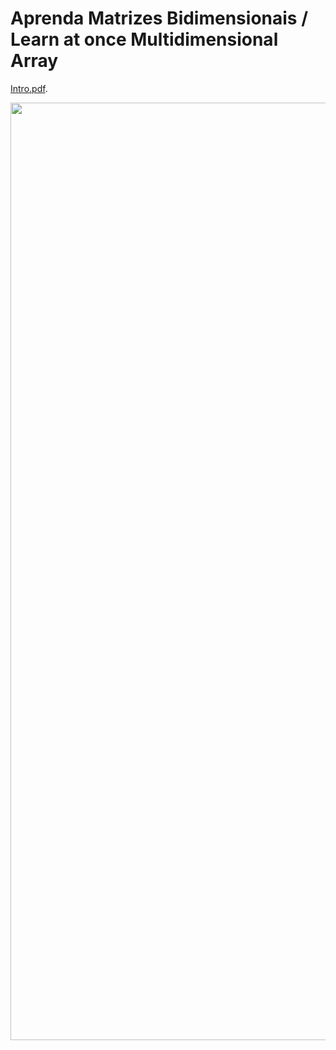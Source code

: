 # Aprenda Matrizes Bidimensionais / Learn at once Multidimensional Array


[Intro.pdf](https://github.com/Maksuedson/matrizes_bidimensionais_java/blob/master/pdf/Arreios.pdf).


<p align="center">
  <img src="https://github.com/Maksuedson/matrizes_bidimensionais_java/blob/master/pdf/Arreios.png" width="1500" alt="accessibility text">
</p>